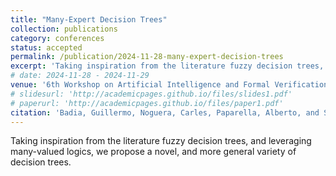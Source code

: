 ```yaml
---
title: "Many-Expert Decision Trees"
collection: publications
category: conferences
status: accepted
permalink: /publication/2024-11-28-many-expert-decision-trees
excerpt: 'Taking inspiration from the literature fuzzy decision trees, and leveraging many-valued logics, we propose a novel, and more general variety of decision trees.'
# date: 2024-11-28 - 2024-11-29
venue: '6th Workshop on Artificial Intelligence and Formal Verification, Logic, Automata, and Synthesis (OVERLAY 2024), Bolzano, Italy, 28-29 November 2024'
# slidesurl: 'http://academicpages.github.io/files/slides1.pdf'
# paperurl: 'http://academicpages.github.io/files/paper1.pdf'
citation: 'Badia, Guillermo, Noguera, Carles, Paparella, Alberto, and Sciavicco, Guido. (2024). &quot;Many-Expert Decision Trees.&quot; <i>6th Workshop on Artificial Intelligence and Formal Verification, Logic, Automata, and Synthesis (OVERLAY 2024), Bolzano, Italy, 28-39 November 2024</i>. 1(1).'
---
```


Taking inspiration from the literature fuzzy decision trees, and leveraging many-valued logics, we propose a novel, and more general variety of decision trees.